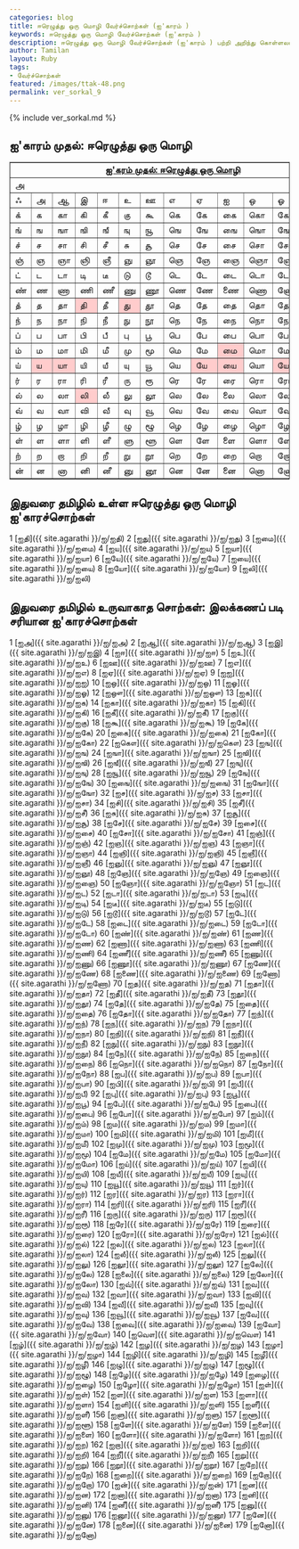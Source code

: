 ```yaml
---  
categories: blog  
title: ஈரெழுத்து ஒரு மொழி வேர்ச்சொற்கள் (ஐ'காரம் )
keywords: ஈரெழுத்து ஒரு மொழி வேர்ச்சொற்கள் (ஐ'காரம் )
description: ஈரெழுத்து ஒரு மொழி வேர்ச்சொற்கள் (ஐ'காரம் ) பற்றி அறிந்து கொள்ளலாம்.  
author: Tamilan  
layout: Ruby  
tags:  
- வேர்ச்சொற்கள்  
featured: /images/ttak-48.png  
permalink: ver_sorkal_9
---  
```


{% include ver_sorkal.md %}

## ஐ'காரம் முதல்: ஈரெழுத்து ஒரு மொழி

<table border="1" cellpadding="0" cellspacing="0">
<tbody>
<tr>
<td colspan="13" rowspan="1" align="center" valign="top"><u><b>ஐ'கரம்
முதல்: </b></u><u><b>ஈரெழுத்து ஒரு மொழி</b></u><br>
</td>
</tr>
<tr>
<td colspan="13" rowspan="1">அ</td>
</tr>
<tr>
<td>ஃ</td>
<td>அ</td>
<td>ஆ</td>
<td>இ</td>
<td>ஈ</td>
<td>உ</td>
<td>ஊ</td>
<td>எ</td>
<td>ஏ</td>
<td>ஐ</td>
<td>ஒ</td>
<td>ஓ</td>
<td>ஔ</td>
</tr>
<tr>
<td>க்</td>
<td>க</td>
<td>கா</td>
<td>கி</td>
<td>கீ</td>
<td>கு</td>
<td>கூ</td>
<td>கெ</td>
<td>கே</td>
<td>கை</td>
<td>கொ</td>
<td>கோ</td>
<td>கௌ</td>
</tr>
<tr>
<td>ங்</td>
<td>ங</td>
<td>ஙா</td>
<td>ஙி</td>
<td>ஙீ</td>
<td>ஙு</td>
<td>ஙூ</td>
<td>ஙெ</td>
<td>ஙே</td>
<td>ஙை</td>
<td>ஙொ</td>
<td>ஙோ</td>
<td>ஙௌ</td>
</tr>
<tr>
<td>ச்</td>
<td>ச</td>
<td>சா</td>
<td>சி</td>
<td>சீ</td>
<td>சு</td>
<td>சூ</td>
<td>செ</td>
<td>சே</td>
<td>சை</td>
<td>சொ</td>
<td>சோ</td>
<td>சௌ</td>
</tr>
<tr>
<td>ஞ்</td>
<td>ஞ</td>
<td>ஞா</td>
<td>ஞி</td>
<td>ஞீ</td>
<td>ஞு</td>
<td>ஞூ</td>
<td>ஞெ</td>
<td>ஞே</td>
<td>ஞை</td>
<td>ஞொ</td>
<td>ஞோ</td>
<td>ஞௌ</td>
</tr>
<tr>
<td>ட்</td>
<td>ட</td>
<td>டா</td>
<td>டி</td>
<td>டீ</td>
<td>டு</td>
<td>டூ</td>
<td>டெ</td>
<td>டே</td>
<td>டை</td>
<td>டொ</td>
<td>டோ</td>
<td>டௌ</td>
</tr>
<tr>
<td>ண்</td>
<td>ண</td>
<td>ணா</td>
<td>ணி</td>
<td>ணீ</td>
<td>ணு</td>
<td>ணூ</td>
<td>ணெ</td>
<td>ணே</td>
<td>ணை</td>
<td>ணொ</td>
<td>ணோ</td>
<td>ணௌ</td>
</tr>
<tr>
<td>த்</td>
<td>த</td>
<td>தா</td>
<td bgcolor="#ffcccc">தி</td>
<td>தீ</td>
<td bgcolor="#ffcccc">து</td>
<td>தூ</td>
<td>தெ</td>
<td>தே</td>
<td>தை</td>
<td>தொ</td>
<td>தோ</td>
<td>தௌ</td>
</tr>
<tr>
<td>ந்</td>
<td>ந</td>
<td>நா</td>
<td>நி</td>
<td>நீ</td>
<td>நு</td>
<td>நூ</td>
<td>நெ</td>
<td>நே</td>
<td>நை</td>
<td>நொ</td>
<td>நோ</td>
<td>நௌ</td>
</tr>
<tr>
<td>ப்</td>
<td>ப</td>
<td>பா</td>
<td>பி</td>
<td>பீ</td>
<td>பு</td>
<td>பூ</td>
<td>பெ</td>
<td>பே</td>
<td>பை</td>
<td>பொ</td>
<td>போ</td>
<td>பௌ</td>
</tr>
<tr>
<td>ம்</td>
<td>ம</td>
<td>மா</td>
<td>மி</td>
<td>மீ</td>
<td>மு</td>
<td>மூ</td>
<td>மெ</td>
<td>மே</td>
<td bgcolor="#ffcccc">மை</td>
<td>மொ</td>
<td>மோ</td>
<td>மௌ</td>
</tr>
<tr>
<td>ய்</td>
<td bgcolor="#ffcccc">ய</td>
<td bgcolor="#ffcccc">யா</td>
<td>யி</td>
<td>யீ</td>
<td>யு</td>
<td>யூ</td>
<td>யெ</td>
<td bgcolor="#ffcccc">யே</td>
<td bgcolor="#ffcccc">யை</td>
<td>யொ</td>
<td bgcolor="#ffcccc">யோ</td>
<td>யௌ</td>
</tr>
<tr>
<td>ர்</td>
<td>ர</td>
<td>ரா</td>
<td>ரி</td>
<td>ரீ</td>
<td>ரு</td>
<td>ரூ</td>
<td>ரெ</td>
<td>ரே</td>
<td>ரை</td>
<td>ரொ</td>
<td>ரோ</td>
<td>ரௌ</td>
</tr>
<tr>
<td>ல்</td>
<td>ல</td>
<td>லா</td>
<td bgcolor="#ffcccc">லி</td>
<td>லீ</td>
<td>லு</td>
<td>லூ</td>
<td>லெ</td>
<td>லே</td>
<td>லை</td>
<td>லொ</td>
<td>லோ</td>
<td>லௌ</td>
</tr>
<tr>
<td>வ்</td>
<td>வ</td>
<td>வா</td>
<td>வி</td>
<td>வீ</td>
<td>வு</td>
<td>வூ</td>
<td>வெ</td>
<td>வே</td>
<td>வை</td>
<td>வொ</td>
<td>வோ</td>
<td>வௌ</td>
</tr>
<tr>
<td>ழ்</td>
<td>ழ</td>
<td>ழா</td>
<td>ழி</td>
<td>ழீ</td>
<td>ழு</td>
<td>ழூ</td>
<td>ழெ</td>
<td>ழே</td>
<td>ழை</td>
<td>ழொ</td>
<td>ழோ</td>
<td>ழௌ</td>
</tr>
<tr>
<td>ள்</td>
<td>ள</td>
<td>ளா</td>
<td>ளி</td>
<td>ளீ</td>
<td>ளு</td>
<td>ளூ</td>
<td>ளெ</td>
<td>ளே</td>
<td>ளை</td>
<td>ளொ</td>
<td>ளோ</td>
<td>ளௌ</td>
</tr>
<tr>
<td>ற்</td>
<td>ற</td>
<td>றா</td>
<td>றி</td>
<td>றீ</td>
<td>று</td>
<td>றூ</td>
<td>றெ</td>
<td>றே</td>
<td>றை</td>
<td>றொ</td>
<td>றோ</td>
<td>றௌ</td>
</tr>
<tr>
<td>ன்</td>
<td>ன</td>
<td>னா</td>
<td>னி</td>
<td>னீ</td>
<td>னு</td>
<td>னூ</td>
<td>னெ</td>
<td>னே</td>
<td>னை</td>
<td>னொ</td>
<td>னோ</td>
<td>னௌ</td>
</tr>
</tbody>
</table>

## இதுவரை தமிழில் உள்ள ஈரெழுத்து ஒரு மொழி ஐ'காரச்சொற்கள்

1 [ஐதி]({{ site.agarathi }}/ஐ/ஐதி) 
2 [ஐது]({{ site.agarathi }}/ஐ/ஐது) 
3 [ஐமை]({{ site.agarathi }}/ஐ/ஐமை) 
4 [ஐய]({{ site.agarathi }}/ஐ/ஐய) 
5 [ஐயா]({{ site.agarathi }}/ஐ/ஐயா) 
6 [ஐயே]({{ site.agarathi }}/ஐ/ஐயே) 
7 [ஐயை]({{ site.agarathi }}/ஐ/ஐயை) 
8 [ஐயோ]({{ site.agarathi }}/ஐ/ஐயோ) 
9 [ஐலி]({{ site.agarathi }}/ஐ/ஐலி) 


    
##  இதுவரை தமிழில் உருவாகாத சொற்கள்: இலக்கணப் படி சரியான ஐ'காரச்சொற்கள்

1 [ஐஅ]({{ site.agarathi }}/ஐ/ஐஅ) 
2 [ஐஆ]({{ site.agarathi }}/ஐ/ஐஆ) 
3 [ஐஇ]({{ site.agarathi }}/ஐ/ஐஇ) 
4 [ஐஈ]({{ site.agarathi }}/ஐ/ஐஈ) 
5 [ஐஉ]({{ site.agarathi }}/ஐ/ஐஉ) 
6 [ஐஊ]({{ site.agarathi }}/ஐ/ஐஊ) 
7 [ஐஎ]({{ site.agarathi }}/ஐ/ஐஎ) 
8 [ஐஏ]({{ site.agarathi }}/ஐ/ஐஏ) 
9 [ஐஐ]({{ site.agarathi }}/ஐ/ஐஐ) 
10 [ஐஒ]({{ site.agarathi }}/ஐ/ஐஒ) 
11 [ஐஓ]({{ site.agarathi }}/ஐ/ஐஓ) 
12 [ஐஔ]({{ site.agarathi }}/ஐ/ஐஔ) 
13 [ஐக]({{ site.agarathi }}/ஐ/ஐக) 
14 [ஐகா]({{ site.agarathi }}/ஐ/ஐகா) 
15 [ஐகி]({{ site.agarathi }}/ஐ/ஐகி) 
16 [ஐகீ]({{ site.agarathi }}/ஐ/ஐகீ) 
17 [ஐகு]({{ site.agarathi }}/ஐ/ஐகு) 
18 [ஐகூ]({{ site.agarathi }}/ஐ/ஐகூ) 
19 [ஐகே]({{ site.agarathi }}/ஐ/ஐகே) 
20 [ஐகை]({{ site.agarathi }}/ஐ/ஐகை) 
21 [ஐகோ]({{ site.agarathi }}/ஐ/ஐகோ) 
22 [ஐகௌ]({{ site.agarathi }}/ஐ/ஐகௌ) 
23 [ஐங]({{ site.agarathi }}/ஐ/ஐங) 
24 [ஐஙா]({{ site.agarathi }}/ஐ/ஐஙா) 
25 [ஐஙி]({{ site.agarathi }}/ஐ/ஐஙி) 
26 [ஐஙீ]({{ site.agarathi }}/ஐ/ஐஙீ) 
27 [ஐஙு]({{ site.agarathi }}/ஐ/ஐஙு) 
28 [ஐஙூ]({{ site.agarathi }}/ஐ/ஐஙூ) 
29 [ஐஙே]({{ site.agarathi }}/ஐ/ஐஙே) 
30 [ஐஙை]({{ site.agarathi }}/ஐ/ஐஙை) 
31 [ஐஙோ]({{ site.agarathi }}/ஐ/ஐஙோ) 
32 [ஐச]({{ site.agarathi }}/ஐ/ஐச) 
33 [ஐசா]({{ site.agarathi }}/ஐ/ஐசா) 
34 [ஐசி]({{ site.agarathi }}/ஐ/ஐசி) 
35 [ஐசீ]({{ site.agarathi }}/ஐ/ஐசீ) 
36 [ஐசு]({{ site.agarathi }}/ஐ/ஐசு) 
37 [ஐசூ]({{ site.agarathi }}/ஐ/ஐசூ) 
38 [ஐசே]({{ site.agarathi }}/ஐ/ஐசே) 
39 [ஐசை]({{ site.agarathi }}/ஐ/ஐசை) 
40 [ஐசோ]({{ site.agarathi }}/ஐ/ஐசோ) 
41 [ஐஞ்]({{ site.agarathi }}/ஐ/ஐஞ்) 
42 [ஐஞ]({{ site.agarathi }}/ஐ/ஐஞ) 
43 [ஐஞா]({{ site.agarathi }}/ஐ/ஐஞா) 
44 [ஐஞி]({{ site.agarathi }}/ஐ/ஐஞி) 
45 [ஐஞீ]({{ site.agarathi }}/ஐ/ஐஞீ) 
46 [ஐஞு]({{ site.agarathi }}/ஐ/ஐஞு) 
47 [ஐஞூ]({{ site.agarathi }}/ஐ/ஐஞூ) 
48 [ஐஞே]({{ site.agarathi }}/ஐ/ஐஞே) 
49 [ஐஞை]({{ site.agarathi }}/ஐ/ஐஞை) 
50 [ஐஞோ]({{ site.agarathi }}/ஐ/ஐஞோ) 
51 [ஐட]({{ site.agarathi }}/ஐ/ஐட) 
52 [ஐடா]({{ site.agarathi }}/ஐ/ஐடா) 
53 [ஐடி]({{ site.agarathi }}/ஐ/ஐடி) 
54 [ஐடீ]({{ site.agarathi }}/ஐ/ஐடீ) 
55 [ஐடு]({{ site.agarathi }}/ஐ/ஐடு) 
56 [ஐடூ]({{ site.agarathi }}/ஐ/ஐடூ) 
57 [ஐடே]({{ site.agarathi }}/ஐ/ஐடே) 
58 [ஐடை]({{ site.agarathi }}/ஐ/ஐடை) 
59 [ஐடோ]({{ site.agarathi }}/ஐ/ஐடோ) 
60 [ஐண்]({{ site.agarathi }}/ஐ/ஐண்) 
61 [ஐண]({{ site.agarathi }}/ஐ/ஐண) 
62 [ஐணா]({{ site.agarathi }}/ஐ/ஐணா) 
63 [ஐணி]({{ site.agarathi }}/ஐ/ஐணி) 
64 [ஐணீ]({{ site.agarathi }}/ஐ/ஐணீ) 
65 [ஐணு]({{ site.agarathi }}/ஐ/ஐணு) 
66 [ஐணூ]({{ site.agarathi }}/ஐ/ஐணூ) 
67 [ஐணே]({{ site.agarathi }}/ஐ/ஐணே) 
68 [ஐணை]({{ site.agarathi }}/ஐ/ஐணை) 
69 [ஐணோ]({{ site.agarathi }}/ஐ/ஐணோ) 
70 [ஐத]({{ site.agarathi }}/ஐ/ஐத) 
71 [ஐதா]({{ site.agarathi }}/ஐ/ஐதா) 
72 [ஐதீ]({{ site.agarathi }}/ஐ/ஐதீ) 
73 [ஐதூ]({{ site.agarathi }}/ஐ/ஐதூ) 
74 [ஐதே]({{ site.agarathi }}/ஐ/ஐதே) 
75 [ஐதை]({{ site.agarathi }}/ஐ/ஐதை) 
76 [ஐதோ]({{ site.agarathi }}/ஐ/ஐதோ) 
77 [ஐந்]({{ site.agarathi }}/ஐ/ஐந்) 
78 [ஐந]({{ site.agarathi }}/ஐ/ஐந) 
79 [ஐநா]({{ site.agarathi }}/ஐ/ஐநா) 
80 [ஐநி]({{ site.agarathi }}/ஐ/ஐநி) 
81 [ஐநீ]({{ site.agarathi }}/ஐ/ஐநீ) 
82 [ஐநு]({{ site.agarathi }}/ஐ/ஐநு) 
83 [ஐநூ]({{ site.agarathi }}/ஐ/ஐநூ) 
84 [ஐநே]({{ site.agarathi }}/ஐ/ஐநே) 
85 [ஐநை]({{ site.agarathi }}/ஐ/ஐநை) 
86 [ஐநொ]({{ site.agarathi }}/ஐ/ஐநொ) 
87 [ஐநோ]({{ site.agarathi }}/ஐ/ஐநோ) 
88 [ஐப]({{ site.agarathi }}/ஐ/ஐப) 
89 [ஐபா]({{ site.agarathi }}/ஐ/ஐபா) 
90 [ஐபி]({{ site.agarathi }}/ஐ/ஐபி) 
91 [ஐபீ]({{ site.agarathi }}/ஐ/ஐபீ) 
92 [ஐபு]({{ site.agarathi }}/ஐ/ஐபு) 
93 [ஐபூ]({{ site.agarathi }}/ஐ/ஐபூ) 
94 [ஐபே]({{ site.agarathi }}/ஐ/ஐபே) 
95 [ஐபை]({{ site.agarathi }}/ஐ/ஐபை) 
96 [ஐபோ]({{ site.agarathi }}/ஐ/ஐபோ) 
97 [ஐம்]({{ site.agarathi }}/ஐ/ஐம்) 
98 [ஐம]({{ site.agarathi }}/ஐ/ஐம) 
99 [ஐமா]({{ site.agarathi }}/ஐ/ஐமா) 
100 [ஐமி]({{ site.agarathi }}/ஐ/ஐமி) 
101 [ஐமீ]({{ site.agarathi }}/ஐ/ஐமீ) 
102 [ஐமு]({{ site.agarathi }}/ஐ/ஐமு) 
103 [ஐமூ]({{ site.agarathi }}/ஐ/ஐமூ) 
104 [ஐமே]({{ site.agarathi }}/ஐ/ஐமே) 
105 [ஐமோ]({{ site.agarathi }}/ஐ/ஐமோ) 
106 [ஐய்]({{ site.agarathi }}/ஐ/ஐய்) 
107 [ஐயி]({{ site.agarathi }}/ஐ/ஐயி) 
108 [ஐயீ]({{ site.agarathi }}/ஐ/ஐயீ) 
109 [ஐயு]({{ site.agarathi }}/ஐ/ஐயு) 
110 [ஐயூ]({{ site.agarathi }}/ஐ/ஐயூ) 
111 [ஐர்]({{ site.agarathi }}/ஐ/ஐர்) 
112 [ஐர]({{ site.agarathi }}/ஐ/ஐர) 
113 [ஐரா]({{ site.agarathi }}/ஐ/ஐரா) 
114 [ஐரி]({{ site.agarathi }}/ஐ/ஐரி) 
115 [ஐரீ]({{ site.agarathi }}/ஐ/ஐரீ) 
116 [ஐரு]({{ site.agarathi }}/ஐ/ஐரு) 
117 [ஐரூ]({{ site.agarathi }}/ஐ/ஐரூ) 
118 [ஐரே]({{ site.agarathi }}/ஐ/ஐரே) 
119 [ஐரை]({{ site.agarathi }}/ஐ/ஐரை) 
120 [ஐரோ]({{ site.agarathi }}/ஐ/ஐரோ) 
121 [ஐல்]({{ site.agarathi }}/ஐ/ஐல்) 
122 [ஐல]({{ site.agarathi }}/ஐ/ஐல) 
123 [ஐலா]({{ site.agarathi }}/ஐ/ஐலா) 
124 [ஐலீ]({{ site.agarathi }}/ஐ/ஐலீ) 
125 [ஐலு]({{ site.agarathi }}/ஐ/ஐலு) 
126 [ஐலூ]({{ site.agarathi }}/ஐ/ஐலூ) 
127 [ஐலே]({{ site.agarathi }}/ஐ/ஐலே) 
128 [ஐலை]({{ site.agarathi }}/ஐ/ஐலை) 
129 [ஐலோ]({{ site.agarathi }}/ஐ/ஐலோ) 
130 [ஐவ்]({{ site.agarathi }}/ஐ/ஐவ்) 
131 [ஐவ]({{ site.agarathi }}/ஐ/ஐவ) 
132 [ஐவா]({{ site.agarathi }}/ஐ/ஐவா) 
133 [ஐவி]({{ site.agarathi }}/ஐ/ஐவி) 
134 [ஐவீ]({{ site.agarathi }}/ஐ/ஐவீ) 
135 [ஐவு]({{ site.agarathi }}/ஐ/ஐவு) 
136 [ஐவூ]({{ site.agarathi }}/ஐ/ஐவூ) 
137 [ஐவே]({{ site.agarathi }}/ஐ/ஐவே) 
138 [ஐவை]({{ site.agarathi }}/ஐ/ஐவை) 
139 [ஐவோ]({{ site.agarathi }}/ஐ/ஐவோ) 
140 [ஐவௌ]({{ site.agarathi }}/ஐ/ஐவௌ) 
141 [ஐழ்]({{ site.agarathi }}/ஐ/ஐழ்) 
142 [ஐழ]({{ site.agarathi }}/ஐ/ஐழ) 
143 [ஐழா]({{ site.agarathi }}/ஐ/ஐழா) 
144 [ஐழி]({{ site.agarathi }}/ஐ/ஐழி) 
145 [ஐழீ]({{ site.agarathi }}/ஐ/ஐழீ) 
146 [ஐழு]({{ site.agarathi }}/ஐ/ஐழு) 
147 [ஐழூ]({{ site.agarathi }}/ஐ/ஐழூ) 
148 [ஐழே]({{ site.agarathi }}/ஐ/ஐழே) 
149 [ஐழை]({{ site.agarathi }}/ஐ/ஐழை) 
150 [ஐழோ]({{ site.agarathi }}/ஐ/ஐழோ) 
151 [ஐள்]({{ site.agarathi }}/ஐ/ஐள்) 
152 [ஐள]({{ site.agarathi }}/ஐ/ஐள) 
153 [ஐளா]({{ site.agarathi }}/ஐ/ஐளா) 
154 [ஐளி]({{ site.agarathi }}/ஐ/ஐளி) 
155 [ஐளீ]({{ site.agarathi }}/ஐ/ஐளீ) 
156 [ஐளு]({{ site.agarathi }}/ஐ/ஐளு) 
157 [ஐளூ]({{ site.agarathi }}/ஐ/ஐளூ) 
158 [ஐளே]({{ site.agarathi }}/ஐ/ஐளே) 
159 [ஐளை]({{ site.agarathi }}/ஐ/ஐளை) 
160 [ஐளோ]({{ site.agarathi }}/ஐ/ஐளோ) 
161 [ஐற]({{ site.agarathi }}/ஐ/ஐற) 
162 [ஐறா]({{ site.agarathi }}/ஐ/ஐறா) 
163 [ஐறி]({{ site.agarathi }}/ஐ/ஐறி) 
164 [ஐறீ]({{ site.agarathi }}/ஐ/ஐறீ) 
165 [ஐறு]({{ site.agarathi }}/ஐ/ஐறு) 
166 [ஐறூ]({{ site.agarathi }}/ஐ/ஐறூ) 
167 [ஐறே]({{ site.agarathi }}/ஐ/ஐறே) 
168 [ஐறை]({{ site.agarathi }}/ஐ/ஐறை) 
169 [ஐறோ]({{ site.agarathi }}/ஐ/ஐறோ) 
170 [ஐன்]({{ site.agarathi }}/ஐ/ஐன்) 
171 [ஐன]({{ site.agarathi }}/ஐ/ஐன) 
172 [ஐனா]({{ site.agarathi }}/ஐ/ஐனா) 
173 [ஐனி]({{ site.agarathi }}/ஐ/ஐனி) 
174 [ஐனீ]({{ site.agarathi }}/ஐ/ஐனீ) 
175 [ஐனு]({{ site.agarathi }}/ஐ/ஐனு) 
176 [ஐனூ]({{ site.agarathi }}/ஐ/ஐனூ) 
177 [ஐனே]({{ site.agarathi }}/ஐ/ஐனே) 
178 [ஐனை]({{ site.agarathi }}/ஐ/ஐனை) 
179 [ஐனோ]({{ site.agarathi }}/ஐ/ஐனோ) 

    
